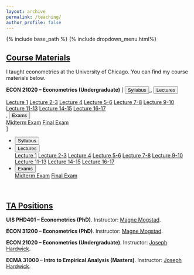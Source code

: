 ```yaml
---
layout: archive
permalink: /teaching/
author_profile: false
---
```


{% include base_path %}
{% include dropdown_menu.html%}

<h2 style="text-decoration: underline;">Course Materials</h2>

I taught econometrics at the University of Chicago. You can find my course materials below.

**ECON 21020 &ndash; Econometrics (Undergraduate)**   [<span class="dropdown">
  <a href="/files/teaching/syllabus.pdf">
    <button class="dropbtn">Syllabus</button>
  </a>
</span>,
<span class="dropdown">
  <button class="dropbtn">Lectures</button>
  <div class="dropdown-content">
    <a href="/files/teaching/lecture1.pdf">Lecture 1</a>
    <a href="/files/teaching/lecture2-3.pdf">Lecture 2-3</a>
    <a href="/files/teaching/lecture4.pdf">Lecture 4</a>
    <a href="/files/teaching/lecture5-6.pdf">Lecture 5-6</a>
    <a href="/files/teaching/lecture7-8.pdf">Lecture 7-8</a>
    <a href="/files/teaching/lecture9-10.pdf">Lecture 9-10</a>
    <a href="/files/teaching/lecture11-13.pdf">Lecture 11-13</a>
    <a href="/files/teaching/lecture14-15.pdf">Lecture 14-15</a>
    <a href="/files/teaching/lecture16-17.pdf">Lecture 16-17</a>
  </div>
</span>,
<span class="dropdown">
  <button class="dropbtn">Exams</button>
  <div class="dropdown-content">
    <a href="/files/teaching/midtermexam.pdf">Midterm Exam</a>
    <a href="/files/teaching/finalexam.pdf">Final Exam</a>
  </div>
</span>]

<ul><li><div class="dropdown">
  <a href="/files/teaching/syllabus.pdf"><button class="dropbtn">Syllabus</button></a>
  </div> </li>
  <li><div class="dropdown">
  <button class="dropbtn">Lectures</button>
  <div class="dropdown-content">
    <a href="/files/teaching/lecture1.pdf">Lecture 1</a>
    <a href="/files/teaching/lecture2-3.pdf">Lecture 2-3</a>
    <a href="/files/teaching/lecture4.pdf">Lecture 4</a>
    <a href="/files/teaching/lecture5-6.pdf">Lecture 5-6</a>
    <a href="/files/teaching/lecture7-8.pdf">Lecture 7-8</a>
    <a href="/files/teaching/lecture9-10.pdf">Lecture 9-10</a>
    <a href="/files/teaching/lecture11-13.pdf">Lecture 11-13</a>
    <a href="/files/teaching/lecture14-15.pdf">Lecture 14-15</a>
    <a href="/files/teaching/lecture16-17.pdf">Lecture 16-17</a>
  </div></div> </li>
  <li><div class="dropdown">
  <button class="dropbtn">Exams</button>
  <div class="dropdown-content">
    <a href="/files/teaching/midtermexam.pdf">Midterm Exam</a>
    <a href="/files/teaching/finalexam.pdf">Final Exam</a>
  </div></div> </li></ul>



<br>

<h2 style="text-decoration: underline;">TA Positions</h2>

**UIS PHD401 &ndash; Econometrics (PhD)**. Instructor: [Magne Mogstad](https://sites.google.com/site/magnemogstad/).

**ECON 31200 &ndash; Econometrics (PhD)**. Instructor: [Magne Mogstad](https://sites.google.com/site/magnemogstad/).

**ECON 21020 &ndash; Econometrics (Undergraduate)**. Instructor: [Joseph Hardwick](https://economics.uchicago.edu/directory/joseph-hardwick).

**ECMA 31000 &ndash; Intro to Empirical Analysis (Masters)**. Instructor: [Joseph Hardwick](https://economics.uchicago.edu/directory/joseph-hardwick).
